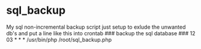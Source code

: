 # sql_backup
My sql non-incremental backup script
	just setup to exlude the unwanted db's
	and put a line like this into crontab
		### backup the sql database ###
		12 03 * * *  /usr/bin/php /root/sql_backup.php
